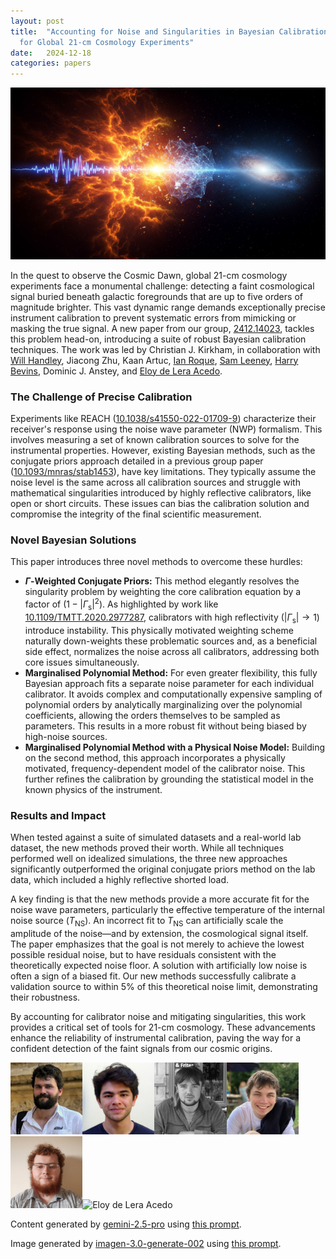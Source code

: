```yaml
---
layout: post
title:  "Accounting for Noise and Singularities in Bayesian Calibration Methods
  for Global 21-cm Cosmology Experiments"
date:   2024-12-18
categories: papers
---
```

![AI generated image](/assets/images/posts/2024-12-18-2412.14023.png)

<!-- BEGINNING OF GENERATED POST -->
In the quest to observe the Cosmic Dawn, global 21-cm cosmology experiments face a monumental challenge: detecting a faint cosmological signal buried beneath galactic foregrounds that are up to five orders of magnitude brighter. This vast dynamic range demands exceptionally precise instrument calibration to prevent systematic errors from mimicking or masking the true signal. A new paper from our group, [2412.14023](https://arxiv.org/abs/2412.14023), tackles this problem head-on, introducing a suite of robust Bayesian calibration techniques. The work was led by Christian J. Kirkham, in collaboration with [Will Handley](https://willhandley.co.uk), Jiacong Zhu, Kaan Artuc, [Ian Roque](https://www.astro.phy.cam.ac.uk/directory/ian-roque), [Sam Leeney](https://github.com/samleeney), [Harry Bevins](https://htjb.github.io/), Dominic J. Anstey, and [Eloy de Lera Acedo](https://www.phy.cam.ac.uk/directory/dr-eloy-de-lera-acedo).

### The Challenge of Precise Calibration

Experiments like REACH ([10.1038/s41550-022-01709-9](https://doi.org/10.1038/s41550-022-01709-9)) characterize their receiver's response using the noise wave parameter (NWP) formalism. This involves measuring a set of known calibration sources to solve for the instrumental properties. However, existing Bayesian methods, such as the conjugate priors approach detailed in a previous group paper ([10.1093/mnras/stab1453](https://doi.org/10.1093/mnras/stab1453)), have key limitations. They typically assume the noise level is the same across all calibration sources and struggle with mathematical singularities introduced by highly reflective calibrators, like open or short circuits. These issues can bias the calibration solution and compromise the integrity of the final scientific measurement.

### Novel Bayesian Solutions

This paper introduces three novel methods to overcome these hurdles:
*   **$\Gamma$-Weighted Conjugate Priors:** This method elegantly resolves the singularity problem by weighting the core calibration equation by a factor of $(1 - |\Gamma_\text{s}|^2)$. As highlighted by work like [10.1109/TMTT.2020.2977287](https://doi.org/10.1109/TMTT.2020.2977287), calibrators with high reflectivity ($|\Gamma_\text{s}| \rightarrow 1$) introduce instability. This physically motivated weighting scheme naturally down-weights these problematic sources and, as a beneficial side effect, normalizes the noise across all calibrators, addressing both core issues simultaneously.
*   **Marginalised Polynomial Method:** For even greater flexibility, this fully Bayesian approach fits a separate noise parameter for each individual calibrator. It avoids complex and computationally expensive sampling of polynomial orders by analytically marginalizing over the polynomial coefficients, allowing the orders themselves to be sampled as parameters. This results in a more robust fit without being biased by high-noise sources.
*   **Marginalised Polynomial Method with a Physical Noise Model:** Building on the second method, this approach incorporates a physically motivated, frequency-dependent model of the calibrator noise. This further refines the calibration by grounding the statistical model in the known physics of the instrument.

### Results and Impact

When tested against a suite of simulated datasets and a real-world lab dataset, the new methods proved their worth. While all techniques performed well on idealized simulations, the three new approaches significantly outperformed the original conjugate priors method on the lab data, which included a highly reflective shorted load.

A key finding is that the new methods provide a more accurate fit for the noise wave parameters, particularly the effective temperature of the internal noise source ($T_\text{NS}$). An incorrect fit to $T_\text{NS}$ can artificially scale the amplitude of the noise—and by extension, the cosmological signal itself. The paper emphasizes that the goal is not merely to achieve the lowest possible residual noise, but to have residuals consistent with the theoretically expected noise floor. A solution with artificially low noise is often a sign of a biased fit. Our new methods successfully calibrate a validation source to within 5% of this theoretical noise limit, demonstrating their robustness.

By accounting for calibrator noise and mitigating singularities, this work provides a critical set of tools for 21-cm cosmology. These advancements enhance the reliability of instrumental calibration, paving the way for a confident detection of the faint signals from our cosmic origins.
<!-- END OF GENERATED POST -->

<img src="/assets/group/images/will_handley.jpg" alt="Will Handley" style="width: auto; height: 12vw;"><img src="/assets/group/images/ian_roque.jpg" alt="Ian Roque" style="width: auto; height: 12vw;"><img src="/assets/group/images/sam_leeney.jpg" alt="Sam Leeney" style="width: auto; height: 12vw;"><img src="/assets/group/images/harry_bevins.jpg" alt="Harry Bevins" style="width: auto; height: 12vw;"><img src="/assets/group/images/dominic_anstey.jpg" alt="Dominic Anstey" style="width: auto; height: 12vw;"><img src="https://www.astro.phy.cam.ac.uk/sites/default/files/styles/inline/public/images/profile/headshotlow.jpg?itok=RMrJ4zTa" alt="Eloy de Lera Acedo" style="width: auto; height: 12vw;">

Content generated by [gemini-2.5-pro](https://deepmind.google/technologies/gemini/) using [this prompt](/prompts/content/2024-12-18-2412.14023.txt).

Image generated by [imagen-3.0-generate-002](https://deepmind.google/technologies/gemini/) using [this prompt](/prompts/images/2024-12-18-2412.14023.txt).
